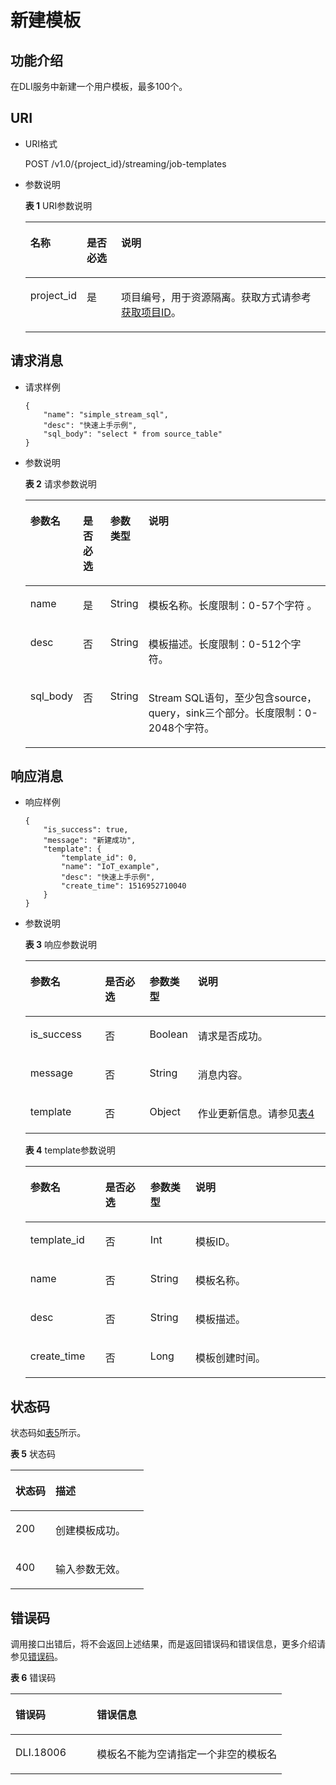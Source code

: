 # 新建模板<a name="dli_02_0245"></a>

## 功能介绍<a name="s89ff8bc59cba4c3b94dc17e85c8fa1ea"></a>

在DLI服务中新建一个用户模板，最多100个。

## URI<a name="sef21e3efc2a44a84a03adad33a1ae006"></a>

-   URI格式

    POST /v1.0/\{project\_id\}/streaming/job-templates

-   参数说明

    **表 1**  URI参数说明

    <a name="t219b031199884ac1bb9e91158ddc9efb"></a>
    <table><thead align="left"><tr id="r04005eeda24e4db9b06516450d4d56af"><th class="cellrowborder" valign="top" width="13.23%" id="mcps1.2.4.1.1"><p id="a80847df5e5dc448caa46a2ff258fa2c4"><a name="a80847df5e5dc448caa46a2ff258fa2c4"></a><a name="a80847df5e5dc448caa46a2ff258fa2c4"></a>名称</p>
    </th>
    <th class="cellrowborder" valign="top" width="11.87%" id="mcps1.2.4.1.2"><p id="af54fc16087b049c98f748c1a2faace17"><a name="af54fc16087b049c98f748c1a2faace17"></a><a name="af54fc16087b049c98f748c1a2faace17"></a>是否必选</p>
    </th>
    <th class="cellrowborder" valign="top" width="74.9%" id="mcps1.2.4.1.3"><p id="a484a3e0ce14846799c727ccbd4075d6c"><a name="a484a3e0ce14846799c727ccbd4075d6c"></a><a name="a484a3e0ce14846799c727ccbd4075d6c"></a>说明</p>
    </th>
    </tr>
    </thead>
    <tbody><tr id="r8022e11be3f54ad290cf8c848a56a550"><td class="cellrowborder" valign="top" width="13.23%" headers="mcps1.2.4.1.1 "><p id="p1262440203315"><a name="p1262440203315"></a><a name="p1262440203315"></a>project_id</p>
    </td>
    <td class="cellrowborder" valign="top" width="11.87%" headers="mcps1.2.4.1.2 "><p id="p1016041415356"><a name="p1016041415356"></a><a name="p1016041415356"></a>是</p>
    </td>
    <td class="cellrowborder" valign="top" width="74.9%" headers="mcps1.2.4.1.3 "><p id="p1768719515356"><a name="p1768719515356"></a><a name="p1768719515356"></a>项目编号，用于资源隔离。获取方式请参考<a href="获取项目ID.md">获取项目ID</a>。</p>
    </td>
    </tr>
    </tbody>
    </table>


## 请求消息<a name="s3afece1037ea4f62aeffb3db49b97f70"></a>

-   请求样例

    ```
    {
        "name": "simple_stream_sql",
        "desc": "快速上手示例",
        "sql_body": "select * from source_table"
    }
    ```

-   参数说明

    **表 2**  请求参数说明

    <a name="tcedd9d5bece544898da42c15fe855a72"></a>
    <table><thead align="left"><tr id="r263212cfc24b4f7ab11ba179dc95f8d5"><th class="cellrowborder" valign="top" width="10.59%" id="mcps1.2.5.1.1"><p id="aa71bb56aa6ba48488d66e68a44744488"><a name="aa71bb56aa6ba48488d66e68a44744488"></a><a name="aa71bb56aa6ba48488d66e68a44744488"></a>参数名</p>
    </th>
    <th class="cellrowborder" valign="top" width="9.55%" id="mcps1.2.5.1.2"><p id="adfb457c202dc4709b315aa6d0a384fdf"><a name="adfb457c202dc4709b315aa6d0a384fdf"></a><a name="adfb457c202dc4709b315aa6d0a384fdf"></a>是否必选</p>
    </th>
    <th class="cellrowborder" valign="top" width="11.67%" id="mcps1.2.5.1.3"><p id="a07ad11538b854ab4997a0c69b2fa1ff5"><a name="a07ad11538b854ab4997a0c69b2fa1ff5"></a><a name="a07ad11538b854ab4997a0c69b2fa1ff5"></a>参数类型</p>
    </th>
    <th class="cellrowborder" valign="top" width="68.19%" id="mcps1.2.5.1.4"><p id="a27603242143846be8ed4173686b0b27b"><a name="a27603242143846be8ed4173686b0b27b"></a><a name="a27603242143846be8ed4173686b0b27b"></a>说明</p>
    </th>
    </tr>
    </thead>
    <tbody><tr id="rab514ea502754f9d88a6ca5cd27e6f9b"><td class="cellrowborder" valign="top" width="10.59%" headers="mcps1.2.5.1.1 "><p id="a4e36e26cea1148349f5b1d99665ec74c"><a name="a4e36e26cea1148349f5b1d99665ec74c"></a><a name="a4e36e26cea1148349f5b1d99665ec74c"></a>name</p>
    </td>
    <td class="cellrowborder" valign="top" width="9.55%" headers="mcps1.2.5.1.2 "><p id="a3f01c30693ef41f9ab8913a733a8dcae"><a name="a3f01c30693ef41f9ab8913a733a8dcae"></a><a name="a3f01c30693ef41f9ab8913a733a8dcae"></a>是</p>
    </td>
    <td class="cellrowborder" valign="top" width="11.67%" headers="mcps1.2.5.1.3 "><p id="a4c806296e81547638d0ed294d9a3ca63"><a name="a4c806296e81547638d0ed294d9a3ca63"></a><a name="a4c806296e81547638d0ed294d9a3ca63"></a>String</p>
    </td>
    <td class="cellrowborder" valign="top" width="68.19%" headers="mcps1.2.5.1.4 "><p id="ace897a9e7d9d47a1895664dd49e10fe5"><a name="ace897a9e7d9d47a1895664dd49e10fe5"></a><a name="ace897a9e7d9d47a1895664dd49e10fe5"></a>模板名称。长度限制：0-57个字符 。</p>
    </td>
    </tr>
    <tr id="rd59ae95756ea47c28d7aa24b2a057881"><td class="cellrowborder" valign="top" width="10.59%" headers="mcps1.2.5.1.1 "><p id="a71daee1cc06048ae818e104254c9166d"><a name="a71daee1cc06048ae818e104254c9166d"></a><a name="a71daee1cc06048ae818e104254c9166d"></a>desc</p>
    </td>
    <td class="cellrowborder" valign="top" width="9.55%" headers="mcps1.2.5.1.2 "><p id="a3db6910eff34455caa5af7c1be07ff39"><a name="a3db6910eff34455caa5af7c1be07ff39"></a><a name="a3db6910eff34455caa5af7c1be07ff39"></a>否</p>
    </td>
    <td class="cellrowborder" valign="top" width="11.67%" headers="mcps1.2.5.1.3 "><p id="a3b4b1f2ddd81469dbc22dc9de316fc9b"><a name="a3b4b1f2ddd81469dbc22dc9de316fc9b"></a><a name="a3b4b1f2ddd81469dbc22dc9de316fc9b"></a>String</p>
    </td>
    <td class="cellrowborder" valign="top" width="68.19%" headers="mcps1.2.5.1.4 "><p id="a4de8fb2d168546a9adf40df6d59ce095"><a name="a4de8fb2d168546a9adf40df6d59ce095"></a><a name="a4de8fb2d168546a9adf40df6d59ce095"></a>模板描述。长度限制：0-512个字符。</p>
    </td>
    </tr>
    <tr id="rc32461e6ae584faebd86e6a27d35ad52"><td class="cellrowborder" valign="top" width="10.59%" headers="mcps1.2.5.1.1 "><p id="a78edaa1801254949b38999fa2b76cb9b"><a name="a78edaa1801254949b38999fa2b76cb9b"></a><a name="a78edaa1801254949b38999fa2b76cb9b"></a>sql_body</p>
    </td>
    <td class="cellrowborder" valign="top" width="9.55%" headers="mcps1.2.5.1.2 "><p id="aa5ebc166527543019d7799ddf643663f"><a name="aa5ebc166527543019d7799ddf643663f"></a><a name="aa5ebc166527543019d7799ddf643663f"></a>否</p>
    </td>
    <td class="cellrowborder" valign="top" width="11.67%" headers="mcps1.2.5.1.3 "><p id="ad6a32cc0ba694cea9fe5f132dd482a0b"><a name="ad6a32cc0ba694cea9fe5f132dd482a0b"></a><a name="ad6a32cc0ba694cea9fe5f132dd482a0b"></a>String</p>
    </td>
    <td class="cellrowborder" valign="top" width="68.19%" headers="mcps1.2.5.1.4 "><p id="a6311275524c844f4aa133f8f5818d0c0"><a name="a6311275524c844f4aa133f8f5818d0c0"></a><a name="a6311275524c844f4aa133f8f5818d0c0"></a>Stream SQL语句，至少包含source，query，sink三个部分。长度限制：0-2048个字符。</p>
    </td>
    </tr>
    </tbody>
    </table>


## 响应消息<a name="se2bf80cdb76541308f69f258ea4b1bd6"></a>

-   响应样例

    ```
    {
        "is_success": true,
        "message": "新建成功",
        "template": {
            "template_id": 0,
            "name": "IoT_example",
            "desc": "快速上手示例",
            "create_time": 1516952710040
        }
    }
    ```

-   参数说明

    **表 3**  响应参数说明

    <a name="t5995d65f65ba4ebca8606202112b407e"></a>
    <table><thead align="left"><tr id="ra7acea51e4b4437e917d21fe99f130a3"><th class="cellrowborder" valign="top" width="25%" id="mcps1.2.5.1.1"><p id="a5af940f2267747ef871c67c86a0be82e"><a name="a5af940f2267747ef871c67c86a0be82e"></a><a name="a5af940f2267747ef871c67c86a0be82e"></a>参数名</p>
    </th>
    <th class="cellrowborder" valign="top" width="15%" id="mcps1.2.5.1.2"><p id="abcfbd3a651704d539626f3a41cc744f5"><a name="abcfbd3a651704d539626f3a41cc744f5"></a><a name="abcfbd3a651704d539626f3a41cc744f5"></a>是否必选</p>
    </th>
    <th class="cellrowborder" valign="top" width="15%" id="mcps1.2.5.1.3"><p id="a2351d8d266444ad3ad1c09540d6d81cc"><a name="a2351d8d266444ad3ad1c09540d6d81cc"></a><a name="a2351d8d266444ad3ad1c09540d6d81cc"></a>参数类型</p>
    </th>
    <th class="cellrowborder" valign="top" width="45%" id="mcps1.2.5.1.4"><p id="af7ea6a3f59844bdf99d51e90d570be4c"><a name="af7ea6a3f59844bdf99d51e90d570be4c"></a><a name="af7ea6a3f59844bdf99d51e90d570be4c"></a>说明</p>
    </th>
    </tr>
    </thead>
    <tbody><tr id="row49141910165112"><td class="cellrowborder" valign="top" width="25%" headers="mcps1.2.5.1.1 "><p id="p2129517155116"><a name="p2129517155116"></a><a name="p2129517155116"></a>is_success</p>
    </td>
    <td class="cellrowborder" valign="top" width="15%" headers="mcps1.2.5.1.2 "><p id="p4129617145117"><a name="p4129617145117"></a><a name="p4129617145117"></a>否</p>
    </td>
    <td class="cellrowborder" valign="top" width="15%" headers="mcps1.2.5.1.3 "><p id="p2129131720513"><a name="p2129131720513"></a><a name="p2129131720513"></a>Boolean</p>
    </td>
    <td class="cellrowborder" valign="top" width="45%" headers="mcps1.2.5.1.4 "><p id="p1554052945214"><a name="p1554052945214"></a><a name="p1554052945214"></a>请求是否成功。</p>
    </td>
    </tr>
    <tr id="rca1bdb55f4dc497ca8fee7537232f274"><td class="cellrowborder" valign="top" width="25%" headers="mcps1.2.5.1.1 "><p id="p1812921717516"><a name="p1812921717516"></a><a name="p1812921717516"></a>message</p>
    </td>
    <td class="cellrowborder" valign="top" width="15%" headers="mcps1.2.5.1.2 "><p id="p101291517115112"><a name="p101291517115112"></a><a name="p101291517115112"></a>否</p>
    </td>
    <td class="cellrowborder" valign="top" width="15%" headers="mcps1.2.5.1.3 "><p id="p8129191711514"><a name="p8129191711514"></a><a name="p8129191711514"></a>String</p>
    </td>
    <td class="cellrowborder" valign="top" width="45%" headers="mcps1.2.5.1.4 "><p id="p1035794055218"><a name="p1035794055218"></a><a name="p1035794055218"></a>消息内容。</p>
    </td>
    </tr>
    <tr id="r3900d023a26e45dea9a0ad9dd60d8ab1"><td class="cellrowborder" valign="top" width="25%" headers="mcps1.2.5.1.1 "><p id="p4129111785119"><a name="p4129111785119"></a><a name="p4129111785119"></a>template</p>
    </td>
    <td class="cellrowborder" valign="top" width="15%" headers="mcps1.2.5.1.2 "><p id="p1112912178512"><a name="p1112912178512"></a><a name="p1112912178512"></a>否</p>
    </td>
    <td class="cellrowborder" valign="top" width="15%" headers="mcps1.2.5.1.3 "><p id="p16130517175114"><a name="p16130517175114"></a><a name="p16130517175114"></a>Object</p>
    </td>
    <td class="cellrowborder" valign="top" width="45%" headers="mcps1.2.5.1.4 "><p id="p1828864915216"><a name="p1828864915216"></a><a name="p1828864915216"></a>作业更新信息。请参见<a href="#table14147151125319">表4</a></p>
    </td>
    </tr>
    </tbody>
    </table>

    **表 4**  template参数说明

    <a name="table14147151125319"></a>
    <table><thead align="left"><tr id="row1148121155318"><th class="cellrowborder" valign="top" width="25%" id="mcps1.2.5.1.1"><p id="p6148313534"><a name="p6148313534"></a><a name="p6148313534"></a>参数名</p>
    </th>
    <th class="cellrowborder" valign="top" width="15%" id="mcps1.2.5.1.2"><p id="p814891125315"><a name="p814891125315"></a><a name="p814891125315"></a>是否必选</p>
    </th>
    <th class="cellrowborder" valign="top" width="15%" id="mcps1.2.5.1.3"><p id="p21484111538"><a name="p21484111538"></a><a name="p21484111538"></a>参数类型</p>
    </th>
    <th class="cellrowborder" valign="top" width="45%" id="mcps1.2.5.1.4"><p id="p81481014535"><a name="p81481014535"></a><a name="p81481014535"></a>说明</p>
    </th>
    </tr>
    </thead>
    <tbody><tr id="row614912114531"><td class="cellrowborder" valign="top" width="25%" headers="mcps1.2.5.1.1 "><p id="p11495115538"><a name="p11495115538"></a><a name="p11495115538"></a>template_id</p>
    </td>
    <td class="cellrowborder" valign="top" width="15%" headers="mcps1.2.5.1.2 "><p id="p20150151125313"><a name="p20150151125313"></a><a name="p20150151125313"></a>否</p>
    </td>
    <td class="cellrowborder" valign="top" width="15%" headers="mcps1.2.5.1.3 "><p id="p1315041115318"><a name="p1315041115318"></a><a name="p1315041115318"></a>Int</p>
    </td>
    <td class="cellrowborder" valign="top" width="45%" headers="mcps1.2.5.1.4 "><p id="p1015061115311"><a name="p1015061115311"></a><a name="p1015061115311"></a>模板ID。</p>
    </td>
    </tr>
    <tr id="row1115041115318"><td class="cellrowborder" valign="top" width="25%" headers="mcps1.2.5.1.1 "><p id="p41502115531"><a name="p41502115531"></a><a name="p41502115531"></a>name</p>
    </td>
    <td class="cellrowborder" valign="top" width="15%" headers="mcps1.2.5.1.2 "><p id="p1150181175317"><a name="p1150181175317"></a><a name="p1150181175317"></a>否</p>
    </td>
    <td class="cellrowborder" valign="top" width="15%" headers="mcps1.2.5.1.3 "><p id="p515017116532"><a name="p515017116532"></a><a name="p515017116532"></a>String</p>
    </td>
    <td class="cellrowborder" valign="top" width="45%" headers="mcps1.2.5.1.4 "><p id="p13150111195317"><a name="p13150111195317"></a><a name="p13150111195317"></a>模板名称。</p>
    </td>
    </tr>
    <tr id="row715041195316"><td class="cellrowborder" valign="top" width="25%" headers="mcps1.2.5.1.1 "><p id="p13150121165319"><a name="p13150121165319"></a><a name="p13150121165319"></a>desc</p>
    </td>
    <td class="cellrowborder" valign="top" width="15%" headers="mcps1.2.5.1.2 "><p id="p1515071145312"><a name="p1515071145312"></a><a name="p1515071145312"></a>否</p>
    </td>
    <td class="cellrowborder" valign="top" width="15%" headers="mcps1.2.5.1.3 "><p id="p19150161155313"><a name="p19150161155313"></a><a name="p19150161155313"></a>String</p>
    </td>
    <td class="cellrowborder" valign="top" width="45%" headers="mcps1.2.5.1.4 "><p id="p9150101165320"><a name="p9150101165320"></a><a name="p9150101165320"></a>模板描述。</p>
    </td>
    </tr>
    <tr id="row121501812538"><td class="cellrowborder" valign="top" width="25%" headers="mcps1.2.5.1.1 "><p id="p171501511531"><a name="p171501511531"></a><a name="p171501511531"></a>create_time</p>
    </td>
    <td class="cellrowborder" valign="top" width="15%" headers="mcps1.2.5.1.2 "><p id="p61501611534"><a name="p61501611534"></a><a name="p61501611534"></a>否</p>
    </td>
    <td class="cellrowborder" valign="top" width="15%" headers="mcps1.2.5.1.3 "><p id="p151507125315"><a name="p151507125315"></a><a name="p151507125315"></a>Long</p>
    </td>
    <td class="cellrowborder" valign="top" width="45%" headers="mcps1.2.5.1.4 "><p id="p41511114537"><a name="p41511114537"></a><a name="p41511114537"></a>模板创建时间。</p>
    </td>
    </tr>
    </tbody>
    </table>


## 状态码<a name="s1b495ba11cd9411c9ad2ee50103334a7"></a>

状态码如[表5](#t43c1f1c0ba344f4cbcb270953d9cca2a)所示。

**表 5**  状态码

<a name="t43c1f1c0ba344f4cbcb270953d9cca2a"></a>
<table><thead align="left"><tr id="r2ad0f008ce2248a1800a3e8b77226a56"><th class="cellrowborder" valign="top" width="30%" id="mcps1.2.3.1.1"><p id="afa33b7f5b0ac4d008ebcf6493f629b24"><a name="afa33b7f5b0ac4d008ebcf6493f629b24"></a><a name="afa33b7f5b0ac4d008ebcf6493f629b24"></a>状态码</p>
</th>
<th class="cellrowborder" valign="top" width="70%" id="mcps1.2.3.1.2"><p id="af801170b350b4f8ba3b575c7ddb8b13e"><a name="af801170b350b4f8ba3b575c7ddb8b13e"></a><a name="af801170b350b4f8ba3b575c7ddb8b13e"></a>描述</p>
</th>
</tr>
</thead>
<tbody><tr id="r0b449b1d3b8c498ea3e6cce16c80a14c"><td class="cellrowborder" valign="top" width="30%" headers="mcps1.2.3.1.1 "><p id="a8c63a97e3bad402ebaead0bd99cad632"><a name="a8c63a97e3bad402ebaead0bd99cad632"></a><a name="a8c63a97e3bad402ebaead0bd99cad632"></a>200</p>
</td>
<td class="cellrowborder" valign="top" width="70%" headers="mcps1.2.3.1.2 "><p id="af86844c7bb364c48b6300df1af164af2"><a name="af86844c7bb364c48b6300df1af164af2"></a><a name="af86844c7bb364c48b6300df1af164af2"></a>创建模板成功。</p>
</td>
</tr>
<tr id="row1391284310379"><td class="cellrowborder" valign="top" width="30%" headers="mcps1.2.3.1.1 "><p id="p1591294310378"><a name="p1591294310378"></a><a name="p1591294310378"></a>400</p>
</td>
<td class="cellrowborder" valign="top" width="70%" headers="mcps1.2.3.1.2 "><p id="p1691211432373"><a name="p1691211432373"></a><a name="p1691211432373"></a>输入参数无效。</p>
</td>
</tr>
</tbody>
</table>

## 错误码<a name="section13596141025715"></a>

调用接口出错后，将不会返回上述结果，而是返回错误码和错误信息，更多介绍请参见[错误码](错误码.md)。

**表 6**  错误码

<a name="zh-cn_topic_0207595520_table847819307387"></a>
<table><thead align="left"><tr id="zh-cn_topic_0207595520_row2479163016383"><th class="cellrowborder" valign="top" width="30%" id="mcps1.2.3.1.1"><p id="zh-cn_topic_0207595520_p114796309389"><a name="zh-cn_topic_0207595520_p114796309389"></a><a name="zh-cn_topic_0207595520_p114796309389"></a>错误码</p>
</th>
<th class="cellrowborder" valign="top" width="70%" id="mcps1.2.3.1.2"><p id="zh-cn_topic_0207595520_p1647973053817"><a name="zh-cn_topic_0207595520_p1647973053817"></a><a name="zh-cn_topic_0207595520_p1647973053817"></a>错误信息</p>
</th>
</tr>
</thead>
<tbody><tr id="zh-cn_topic_0207595520_row1047920308387"><td class="cellrowborder" valign="top" width="30%" headers="mcps1.2.3.1.1 "><p id="p9978144554912"><a name="p9978144554912"></a><a name="p9978144554912"></a>DLI.18006</p>
</td>
<td class="cellrowborder" valign="top" width="70%" headers="mcps1.2.3.1.2 "><p id="p12166131725012"><a name="p12166131725012"></a><a name="p12166131725012"></a>模板名不能为空请指定一个非空的模板名</p>
</td>
</tr>
</tbody>
</table>

